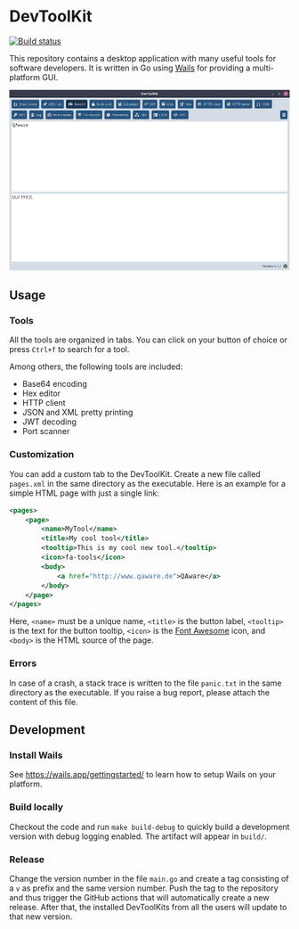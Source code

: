 
# DevToolKit

[![Build status](https://github.com/qaware/dev-tool-kit/actions/workflows/build.yml/badge.svg)](https://github.com/qaware/dev-tool-kit/actions/workflows/build.yml)

This repository contains a desktop application with many useful tools for software developers.
It is written in Go using [Wails](http://wails.app/) for providing a multi-platform GUI.

![](screenshot.png)

## Usage

### Tools

All the tools are organized in tabs. You can click on your button of choice or press `Ctrl+f` to search for a tool.

Among others, the following tools are included:
* Base64 encoding
* Hex editor
* HTTP client
* JSON and XML pretty printing
* JWT decoding
* Port scanner

### Customization

You can add a custom tab to the DevToolKit. Create a new file called `pages.xml` in the same directory as the executable.
Here is an example for a simple HTML page with just a single link:

```XML
<pages>
    <page>
        <name>MyTool</name>
        <title>My cool tool</title>
        <tooltip>This is my cool new tool.</tooltip>
        <icon>fa-tools</icon>
        <body>
            <a href="http://www.qaware.de">QAware</a>
        </body>
    </page>
</pages>
```

Here, `<name>` must be a unique name, `<title>` is the button label, `<tooltip>` is the text for the button tooltip,
 `<icon>` is the [Font Awesome](https://fontawesome.com/v5.14.0/icons?d=gallery&m=free) icon,
and `<body>` is the HTML source of the page.

### Errors

In case of a crash, a stack trace is written to the file `panic.txt` in the same directory as the executable. If you raise a bug report, please attach the content of this file.

## Development

### Install Wails

See https://wails.app/gettingstarted/ to learn how to setup Wails on your platform.

### Build locally

Checkout the code and run `make build-debug` to quickly build a development version with debug logging enabled. The artifact will appear in `build/`.

### Release

Change the version number in the file `main.go` and create a tag consisting of a `v` as prefix and the same version number.
Push the tag to the repository and thus trigger the GitHub actions that will automatically create a new release.
After that, the installed DevToolKits from all the users will update to that new version.